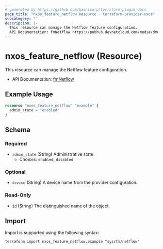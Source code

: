 ```yaml
---
# generated by https://github.com/hashicorp/terraform-plugin-docs
page_title: "nxos_feature_netflow Resource - terraform-provider-nxos"
subcategory: ""
description: |-
  This resource can manage the Netflow feature configuration.
  API Documentation: fmNetflow https://pubhub.devnetcloud.com/media/dme-docs-10-2-2/docs/Feature%20Management/fm:Netflow/
---
```


# nxos_feature_netflow (Resource)

This resource can manage the Netflow feature configuration.

- API Documentation: [fmNetflow](https://pubhub.devnetcloud.com/media/dme-docs-10-2-2/docs/Feature%20Management/fm:Netflow/)

## Example Usage

```terraform
resource "nxos_feature_netflow" "example" {
  admin_state = "enabled"
}
```

<!-- schema generated by tfplugindocs -->
## Schema

### Required

- `admin_state` (String) Administrative state.
  - Choices: `enabled`, `disabled`

### Optional

- `device` (String) A device name from the provider configuration.

### Read-Only

- `id` (String) The distinguished name of the object.

## Import

Import is supported using the following syntax:

```shell
terraform import nxos_feature_netflow.example "sys/fm/netflow"
```

